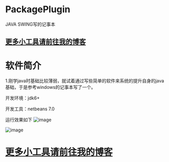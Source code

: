 # PackagePlugin
JAVA SWING写的记事本

## <a href='http://www.vbox.top?from=github' target='_blank'>更多小工具请前往我的博客</a>

# 软件简介 

1.刚学java时基础比较薄弱，就试着通过写些简单的软件来系统的提升自身的java基础，于是参考windows的记事本写了一个。

开发环境：jdk6+

开发工具：netbeans 7.0

运行效果如下
![image](http://www.vbox.top/wp-content/uploads/2017/07/notepad1.jpg)

![image](http://www.vbox.top/wp-content/uploads/2017/07/notepad2.jpg)

# <a href='http://www.vbox.top?from=github' target='_blank'>更多小工具请前往我的博客</a>
